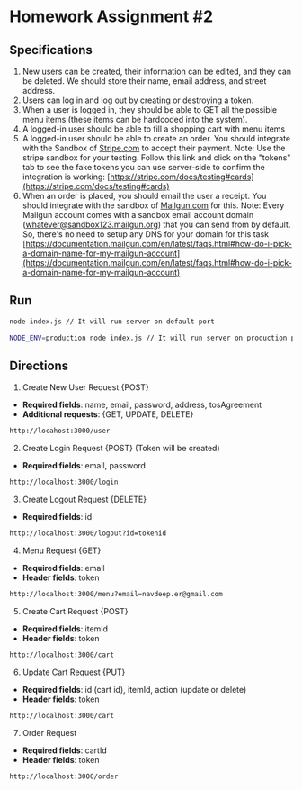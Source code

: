 # Homework Assignment #2

## Specifications
1. New users can be created, their information can be edited, and they can be deleted. We should store their name, email address, and street address.
2. Users can log in and log out by creating or destroying a token.
3. When a user is logged in, they should be able to GET all the possible menu items (these items can be hardcoded into the system).
4. A logged-in user should be able to fill a shopping cart with menu items
5. A logged-in user should be able to create an order. You should integrate with the Sandbox of [Stripe.com](https://stripe.com/) to accept their payment. Note: Use the stripe sandbox for your testing. Follow this link and click on the "tokens" tab to see the fake tokens you can use server-side to confirm the integration is working: [https://stripe.com/docs/testing#cards](https://stripe.com/docs/testing#cards)
6. When an order is placed, you should email the user a receipt. You should integrate with the sandbox of [Mailgun.com](http://mailgun.com/) for this. Note: Every Mailgun account comes with a sandbox email account domain (whatever@sandbox123.mailgun.org) that you can send from by default. So, there's no need to setup any DNS for your domain for this task [https://documentation.mailgun.com/en/latest/faqs.html#how-do-i-pick-a-domain-name-for-my-mailgun-account](https://documentation.mailgun.com/en/latest/faqs.html#how-do-i-pick-a-domain-name-for-my-mailgun-account)

## Run
```bash
node index.js // It will run server on default port

NODE_ENV=production node index.js // It will run server on production port
```

## Directions
1. Create New User Request {POST}
* **Required fields**: name, email, password, address, tosAgreement
* **Additional requests**: {GET, UPDATE, DELETE}
```bash
http://locahost:3000/user
```

2. Create Login Request {POST} (Token will be created)
* **Required fields**: email, password
```bash
http://localhost:3000/login
```

3. Create Logout Request {DELETE}
* **Required fields**: id
```bash
http://localhost:3000/logout?id=tokenid
```
4. Menu Request {GET}
* **Required fields**: email
* **Header fields**: token
```bash
http://localhost:3000/menu?email=navdeep.er@gmail.com
```
5. Create Cart Request {POST}
* **Required fields**: itemId
* **Header fields**: token
```bash
http://localhost:3000/cart
```
6. Update Cart Request {PUT}
* **Required fields**: id (cart id), itemId, action (update or delete) 
* **Header fields**: token
```bash
http://localhost:3000/cart
```
7. Order Request
* **Required fields**: cartId 
* **Header fields**: token
```bash
http://localhost:3000/order
```


